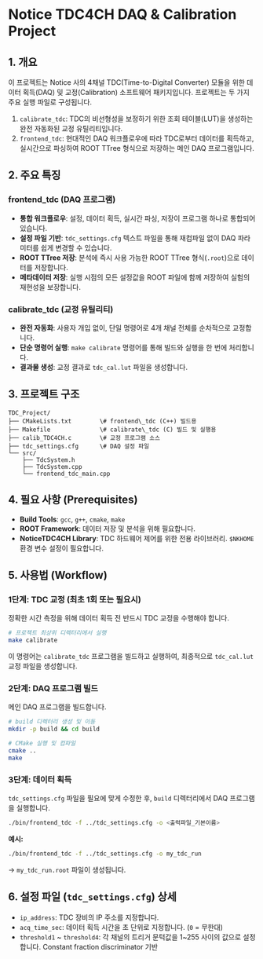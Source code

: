 

# Notice TDC4CH DAQ & Calibration Project

## 1. 개요

이 프로젝트는 Notice 사의 4채널 TDC(Time-to-Digital Converter) 모듈을 위한 데이터 획득(DAQ) 및 교정(Calibration) 소프트웨어 패키지입니다. 프로젝트는 두 가지 주요 실행 파일로 구성됩니다.

1.  `calibrate_tdc`: TDC의 비선형성을 보정하기 위한 조회 테이블(LUT)을 생성하는 완전 자동화된 교정 유틸리티입니다.
2.  `frontend_tdc`: 현대적인 DAQ 워크플로우에 따라 TDC로부터 데이터를 획득하고, 실시간으로 파싱하여 ROOT TTree 형식으로 저장하는 메인 DAQ 프로그램입니다.

## 2. 주요 특징

### frontend_tdc (DAQ 프로그램)
* **통합 워크플로우**: 설정, 데이터 획득, 실시간 파싱, 저장이 프로그램 하나로 통합되어 있습니다.
* **설정 파일 기반**: `tdc_settings.cfg` 텍스트 파일을 통해 재컴파일 없이 DAQ 파라미터를 쉽게 변경할 수 있습니다.
* **ROOT TTree 저장**: 분석에 즉시 사용 가능한 ROOT TTree 형식(`.root`)으로 데이터를 저장합니다.
* **메타데이터 저장**: 실행 시점의 모든 설정값을 ROOT 파일에 함께 저장하여 실험의 재현성을 보장합니다.

### calibrate_tdc (교정 유틸리티)
* **완전 자동화**: 사용자 개입 없이, 단일 명령어로 4개 채널 전체를 순차적으로 교정합니다.
* **단순 명령어 실행**: `make calibrate` 명령어를 통해 빌드와 실행을 한 번에 처리합니다.
* **결과물 생성**: 교정 결과로 `tdc_cal.lut` 파일을 생성합니다.

## 3. 프로젝트 구조


```text
TDC_Project/
├── CMakeLists.txt        \# frontend\_tdc (C++) 빌드용
├── Makefile              \# calibrate\_tdc (C) 빌드 및 실행용
├── calib_TDC4CH.c        \# 교정 프로그램 소스
├── tdc_settings.cfg      \# DAQ 설정 파일
└── src/
    ├── TdcSystem.h
    ├── TdcSystem.cpp
    └── frontend_tdc_main.cpp
```


## 4. 필요 사항 (Prerequisites)

* **Build Tools**: `gcc`, `g++`, `cmake`, `make`
* **ROOT Framework**: 데이터 저장 및 분석을 위해 필요합니다.
* **NoticeTDC4CH Library**: TDC 하드웨어 제어를 위한 전용 라이브러리. `$NKHOME` 환경 변수 설정이 필요합니다.

## 5. 사용법 (Workflow)

### 1단계: TDC 교정 (최초 1회 또는 필요시)
정확한 시간 측정을 위해 데이터 획득 전 반드시 TDC 교정을 수행해야 합니다.

```bash
# 프로젝트 최상위 디렉터리에서 실행
make calibrate
```

이 명령어는 `calibrate_tdc` 프로그램을 빌드하고 실행하여, 최종적으로 `tdc_cal.lut` 교정 파일을 생성합니다.

### 2단계: DAQ 프로그램 빌드

메인 DAQ 프로그램을 빌드합니다.

```bash
# build 디렉터리 생성 및 이동
mkdir -p build && cd build

# CMake 실행 및 컴파일
cmake ..
make
```

### 3단계: 데이터 획득

`tdc_settings.cfg` 파일을 필요에 맞게 수정한 후, `build` 디렉터리에서 DAQ 프로그램을 실행합니다.

```bash
./bin/frontend_tdc -f ../tdc_settings.cfg -o <출력파일_기본이름>
```

**예시:**

```bash
./bin/frontend_tdc -f ../tdc_settings.cfg -o my_tdc_run
```

\-\> `my_tdc_run.root` 파일이 생성됩니다.

## 6\. 설정 파일 (`tdc_settings.cfg`) 상세

  * `ip_address`: TDC 장비의 IP 주소를 지정합니다.
  * `acq_time_sec`: 데이터 획득 시간을 초 단위로 지정합니다. (`0` = 무한대)
  * `threshold1` \~ `threshold4`: 각 채널의 트리거 문턱값을 1\~255 사이의 값으로 설정합니다. Constant fraction discriminator 기반

<!-- end list -->
